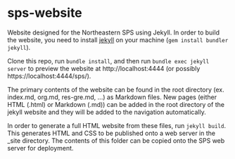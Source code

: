 # sps-website

Website designed for the Northeastern SPS using Jekyll. In order to build the website, you need to install [jekyll](https://jekyllrb.com) on your machine (`gem install bundler jekyll`). 

Clone this repo, run `bundle install`, and then run `bundle exec jekyll server` to preview the 
website at http://localhost:4444 (or possibly 
https://localhost:4444/sps/).

The primary contents of the website can be found in the root directory (ex. index.md, org.md, res-gre.md, ...) as Markdown files. New pages (either HTML (.html) or Markdown (.md)) can be added in the root directory of the jekyll website and they will be added to the navigation automatically. 

In order to generate a full HTML website from these files, run `jekyll build`. This generates HTML and CSS to be published onto a web server in the _site directory. The contents of this folder can be copied onto the SPS web server for deployment. 
